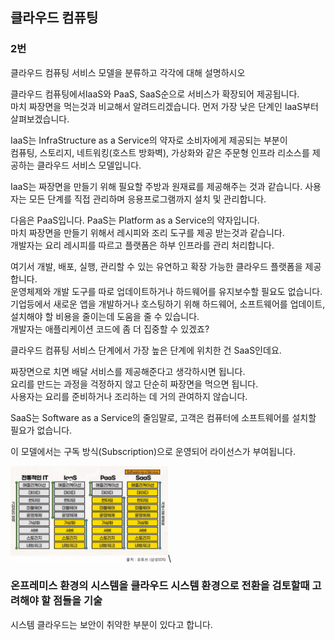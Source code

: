 ## 클라우드 컴퓨팅

### 2번
클라우드 컴퓨팅 서비스 모델을 분류하고 각각에 대해 설명하시오

클라우드 컴퓨팅에서IaaS와 PaaS, SaaS순으로 서비스가 확장되어 제공됩니다.\
마치 짜장면을 먹는것과 비교해서 알려드리겠습니다. 먼저 가장 낮은 단계인 IaaS부터 살펴보겠습니다.

IaaS는 InfraStructure as a Service의 약자로 소비자에게 제공되는 부분이 \
컴퓨팅, 스토리지, 네트워킹(호스트 방화벽), 가상화와 같은 주문형 인프라 리소스를 제공하는 클라우드 서비스 모델입니다.

IaaS는 짜장면을 만들기 위해 필요할 주방과 원재료를 제공해주는 것과 같습니다.
사용자는 모든 단계를 직접 관리하며 응용프로그램까지 설치 및 관리합니다.

다음은 PaaS입니다. PaaS는 Platform as a Service의 약자입니다.\
마치 짜장면을 만들기 위해서 레시피와 조리 도구를 제공 받는것과 같습니다.\
개발자는 요리 레시피를 따르고 플랫폼은 하부 인프라를 관리 처리합니다.

여기서 개발, 배포, 실행, 관리할 수 있는 유연하고 확장 가능한 클라우드 플랫폼을 제공합니다.\
운영체제와 개발 도구를 따로 업데이트하거나 하드웨어를 유지보수할 필요도 없습니다.\
기업등에서 새로운 앱을 개발하거나 호스팅하기 위해 하드웨어, 소프트웨어를 업데이트, 설치해야 할 비용을 줄이는데 도움을 줄 수 있습니다.\
개발자는 애플리케이션 코드에 좀 더 집중할 수 있겠죠?

클라우드 컴퓨팅 서비스 단계에서 가장 높은 단계에 위치한 건 SaaS인데요.

짜장면으로 치면 배달 서비스를 제공해준다고 생각하시면 됩니다.\
요리를 만드는 과정을 걱정하지 않고 단순히 짜장면을 먹으면 됩니다.\
사용자는 요리를 준비하거나 조리하는 데 거의 관여하지 않습니다.

SaaS는 Software as a Service의 줄임말로, 고객은 컴퓨터에 소프트웨어를 설치할 필요가 없습니다.

이 모델에서는 구독 방식(Subscription)으로 운영되어 라이선스가 부여됩니다.

<img src="../img/img_25.png" alt ="GCP" style="max-width:50%;">\

### 온프레미스 환경의 시스템을 클라우드 시스템 환경으로 전환을 검토할때 고려해야 할 점들을 기술

시스템 클라우드는 보안이 취약한 부분이 있다고 합니다.

